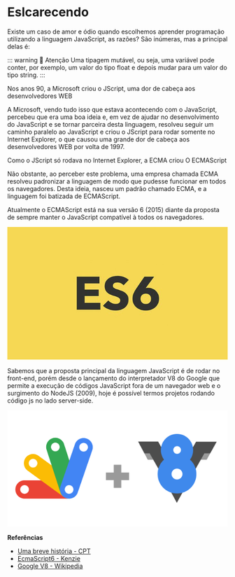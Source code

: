 # Eslcarecendo

Existe um caso de amor e ódio quando escolhemos aprender programação utilizando a linguagem JavaScript, as razões? São inúmeras, mas a principal delas é:

::: warning :bell: Atenção
Uma tipagem mutável, ou seja, uma variável pode conter, por exemplo, um valor do tipo float e depois mudar para um valor do tipo string.
:::

Nos anos 90, a Microsoft criou o JScript, uma dor de cabeça aos desenvolvedores WEB

A Microsoft, vendo tudo isso que estava acontecendo com o JavaScript, percebeu que era uma boa ideia e, em vez de ajudar no desenvolvimento do JavaScript e se tornar parceira desta linguagem, resolveu seguir um caminho paralelo ao JavaScript e criou o JScript para rodar somente no Internet Explorer, o que causou uma grande dor de cabeça aos desenvolvedores WEB por volta de 1997.

Como o JScript só rodava no Internet Explorer, a ECMA criou O ECMAScript

Não obstante, ao perceber este problema, uma empresa chamada ECMA resolveu padronizar a linguagem de modo que pudesse funcionar em todos os navegadores. Desta ideia, nasceu um padrão chamado ECMA, e a linguagem foi batizada de ECMAScript.

Atualmente o ECMAScript está na sua versão 6 (2015) diante da proposta de sempre manter o JavaScript compatível à todos os navegadores.

![](../../../assets/img/linguagens/javascript/essencial/essencial-1.jpeg)

Sabemos que a proposta principal da linguagem JavaScript é de rodar no front-end, porém desde o lançamento do interpretador V8 do Google que permite a execução de códigos JavaScript fora de um navegador web e o surgimento do NodeJS (2009), hoje é possível termos projetos rodando código js no lado server-side.

![](../../../assets/img/linguagens/javascript/essencial/essencial-2.jpeg)

**Referências**
* [Uma breve história - CPT](https://www.cpt.com.br/cursos-informatica-desenvolvimentodesoftwares/artigos/linguagem-de-programacao-javascript-um-breve-historico#:~:text=JavaScript%20%C3%A9%20uma%20Linguagem%20de%20Programa%C3%A7%C3%A3o%2C%20criada%20por%20Brendan%20Eich,com%20o%20desenvolvimento%20do%20JavaScript)
* [EcmaScript6 - Kenzie ](https://kenzie.com.br/blog/ecmascript-6/)
* [Google V8 - Wikipedia](https://pt.wikipedia.org/wiki/V8_(JavaScript))
